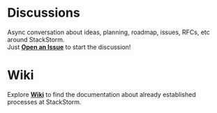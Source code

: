 # Discussions
Async conversation about ideas, planning, roadmap, issues, RFCs, etc around StackStorm.<br>
Just [**Open an Issue**](https://github.com/StackStorm/discussions/issues) to start the discussion!

# Wiki
Explore [**Wiki**](https://github.com/StackStorm/discussions/wiki) to find the documentation about already established processes at StackStorm.
